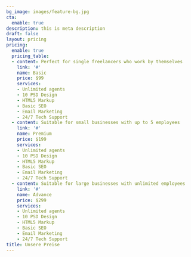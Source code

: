 ```yaml
---
bg_image: images/feature-bg.jpg
cta:
  enable: true
description: this is meta description
draft: false
layout: pricing
pricing:
  enable: true
  pricing_table:
  - content: Perfect for single freelancers who work by themselves
    link: '#'
    name: Basic
    price: $99
    services:
    - Unlimited agents
    - 10 PSD Design
    - HTML5 Markup
    - Basic SEO
    - Email Marketing
    - 24/7 Tech Support
  - content: Suitable for small businesses with up to 5 employees
    link: '#'
    name: Premium
    price: $199
    services:
    - Unlimited agents
    - 10 PSD Design
    - HTML5 Markup
    - Basic SEO
    - Email Marketing
    - 24/7 Tech Support
  - content: Suitable for large businesses with unlimited employees
    link: '#'
    name: Advance
    price: $299
    services:
    - Unlimited agents
    - 10 PSD Design
    - HTML5 Markup
    - Basic SEO
    - Email Marketing
    - 24/7 Tech Support
title: Unsere Preise
---
```

